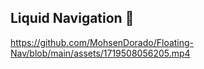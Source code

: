 ## Liquid Navigation 🧲


https://github.com/MohsenDorado/Floating-Nav/blob/main/assets/1719508056205.mp4

